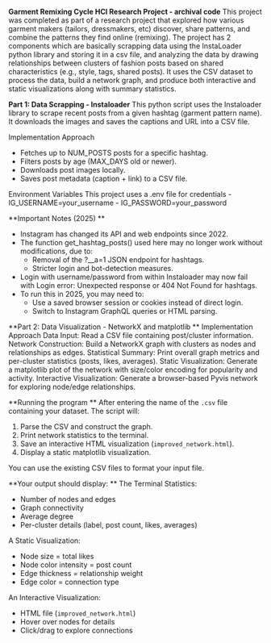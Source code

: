 **Garment Remixing Cycle HCI Research Project - archival code** 
This project was completed as part of a research project that explored how various 
garment makers (tailors, dressmakers, etc) discover, share patterns, and combine the patterns 
they find online (remixing). The project has 2 components which are basically 
scrapping data using the InstaLoader python library and storing it in a csv file, and 
analyzing the data by drawing relationships between clusters of fashion posts 
based on shared characteristics (e.g., style, tags, shared posts). It uses the CSV dataset to 
process the data, build a network graph, and produce both interactive and static visualizations 
along with summary statistics.

**Part 1: Data Scrapping - Instaloader** 
This python script uses the Instaloader library to scrape recent posts from a 
given hashtag (garment pattern name). It downloads the images and saves the captions 
and URL into a CSV file. 

Implementation Approach 
- Fetches up to NUM_POSTS posts for a specific hashtag.
- Filters posts by age (MAX_DAYS old or newer).
- Downloads post images locally.
- Saves post metadata (caption + link) to a CSV file. 

Environment Variables 
This project uses a .env file for credentials 
     - IG_USERNAME=your_username 
     - IG_PASSWORD=your_password 

**Important Notes (2025) **
- Instagram has changed its API and web endpoints since 2022.
- The function get_hashtag_posts() used here may no longer work without modifications, due to:
    - Removal of the ?__a=1 JSON endpoint for hashtags.
    - Stricter login and bot-detection measures.
- Login with username/password from within Instaloader may now fail with Login error: Unexpected response or 404 Not Found for hashtags.
- To run this in 2025, you may need to:
    - Use a saved browser session or cookies instead of direct login.
    - Switch to Instagram GraphQL queries or HTML parsing.

**Part 2: Data Visualization - NetworkX and matplotlib **
Implementation Approach 
Data Input: Read a CSV file containing post/cluster information.
Network Construction: Build a NetworkX graph with clusters as nodes and relationships as edges.
Statistical Summary: Print overall graph metrics and per-cluster statistics (posts, likes, averages).
Static Visualization: Generate a matplotlib plot of the network with size/color encoding for popularity and activity.
Interactive Visualization: Generate a browser-based Pyvis network for exploring node/edge relationships.

**Running the program **
After entering the name of the `.csv` file containing your dataset. The script will:
1. Parse the CSV and construct the graph.
2. Print network statistics to the terminal.
3. Save an interactive HTML visualization (`improved_network.html`).
4. Display a static matplotlib visualization.

You can use the existing CSV files to format your input file. 

**Your output should display: **
The Terminal Statistics: 
- Number of nodes and edges
- Graph connectivity
- Average degree
- Per-cluster details (label, post count, likes, averages)

A Static Visualization: 
- Node size = total likes
- Node color intensity = post count
- Edge thickness = relationship weight
- Edge color = connection type

An Interactive Visualization: 
- HTML file (`improved_network.html`)
- Hover over nodes for details
- Click/drag to explore connections
